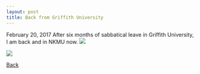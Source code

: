```yaml
---
layout: post
title: Back from Griffith University
---
```

February 20, 2017
After six months of sabbatical leave in Griffith University, I am back and in NKMU now.
<img src="https://raw.githubusercontent.com/FiniteTsai/FiniteTsai.github.io/master/images/posts/2017-02-20.jpg">

<img src="https://raw.githubusercontent.com/FiniteTsai/FiniteTsai.github.io/master/images/posts/2.jpg">

[Back](https://finitetsai.github.io/)
